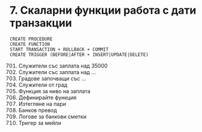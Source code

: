 # 7. Скаларни функции работа с дати транзакции
```
CREATE PROCEDURE
CREATE FUNCTION
START TRANSACTION + ROLLBACK + COMMIT
CREATE TRIGGER (BEFORE|AFTER + INSERT|UPDATE|DELETE)
```
701. Служители със заплата над 35000
702. Служители със заплата над ...
703. Градове започващи със ...
704. Служители от град
705. Функция за ниво на заплата
706. Дефинирайте функция
707. Изтегляне на пари
708. Банков превод
709. Логове за банкови сметки
710. Тригер за мейли